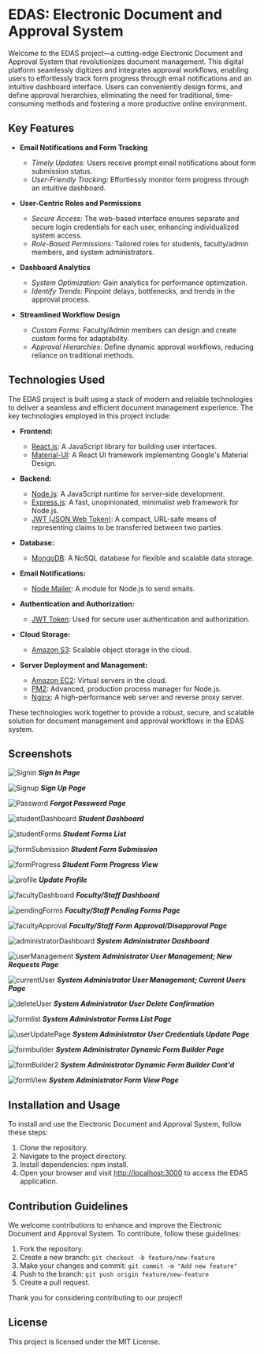 # EDAS: Electronic Document and Approval System

Welcome to the EDAS project—a cutting-edge Electronic Document and Approval System that revolutionizes document management. This digital platform seamlessly digitizes and integrates approval workflows, enabling users to effortlessly track form progress through email notifications and an intuitive dashboard interface. Users can conveniently design forms, and define approval hierarchies, eliminating the need for traditional, time-consuming methods and fostering a more productive online environment.

## Key Features

- **Email Notifications and Form Tracking**
  - *Timely Updates:* Users receive prompt email notifications about form submission status.
  - *User-Friendly Tracking:* Effortlessly monitor form progress through an intuitive dashboard.

- **User-Centric Roles and Permissions**
  - *Secure Access:* The web-based interface ensures separate and secure login credentials for each user, enhancing individualized system access.
  - *Role-Based Permissions:* Tailored roles for students, faculty/admin members, and system administrators.

- **Dashboard Analytics**
  - *System Optimization:* Gain analytics for performance optimization.
  - *Identify Trends:* Pinpoint delays, bottlenecks, and trends in the approval process.

- **Streamlined Workflow Design**
  - *Custom Forms:* Faculty/Admin members can design and create custom forms for adaptability.
  - *Approval Hierarchies:* Define dynamic approval workflows, reducing reliance on traditional methods.

## Technologies Used

The EDAS project is built using a stack of modern and reliable technologies to deliver a seamless and efficient document management experience. The key technologies employed in this project include:

- **Frontend:**
  - [React.js](https://reactjs.org/): A JavaScript library for building user interfaces.
  - [Material-UI](https://material-ui.com/): A React UI framework implementing Google's Material Design.

- **Backend:**
  - [Node.js](https://nodejs.org/): A JavaScript runtime for server-side development.
  - [Express.js](https://expressjs.com/): A fast, unopinionated, minimalist web framework for Node.js.
  - [JWT (JSON Web Token)](https://jwt.io/): A compact, URL-safe means of representing claims to be transferred between two parties.

- **Database:**
  - [MongoDB](https://www.mongodb.com/): A NoSQL database for flexible and scalable data storage.

- **Email Notifications:**
  - [Node Mailer](https://nodemailer.com/): A module for Node.js to send emails.

- **Authentication and Authorization:**
  - [JWT Token](https://jwt.io/): Used for secure user authentication and authorization.

- **Cloud Storage:**
  - [Amazon S3](https://aws.amazon.com/s3/): Scalable object storage in the cloud.

- **Server Deployment and Management:**
  - [Amazon EC2](https://aws.amazon.com/ec2/): Virtual servers in the cloud.
  - [PM2](https://pm2.keymetrics.io/): Advanced, production process manager for Node.js.
  - [Nginx](https://www.nginx.com/): A high-performance web server and reverse proxy server.

These technologies work together to provide a robust, secure, and scalable solution for document management and approval workflows in the EDAS system.

## Screenshots

![Signin](/screenshots/signin.png)
***Sign In Page***



![Signup](/screenshots/signup.png)
***Sign Up Page***



![Password](/screenshots/password.png)
***Forgot Password Page***



![studentDashboard](/screenshots/student-dashboard.png)
***Student Dashboard***



![studentForms](/screenshots/student-forms.png)
***Student Forms List***



![formSubmission](/screenshots/student-form-submission.png)
***Student Form Submission***



![formProgress](/screenshots/student-form-progress.png)
***Student Form Progress View***



![profile](/screenshots/update-profile.png)
***Update Profile***



![facultyDashboard](/screenshots/faculty-dashboard.png)
***Faculty/Staff Dashboard***



![pendingForms](/screenshots/faculty-pending-forms.png)
***Faculty/Staff Pending Forms Page***



![facultyApproval](/screenshots/faculty-approval:disapproval.png)
***Faculty/Staff Form Approval/Disapproval Page***



![administratorDashboard](/screenshots/administrator-dashboard.png)
***System Administrator Dashboard***



![userManagement](/screenshots/administrator-usermanagement.png)
***System Administrator User Management; New Requests Page***



![currentUser](/screenshots/administrator-currentuser.png)
***System Administrator User Management; Current Users Page***



![deleteUser](/screenshots/user-delete.png)
***System Administrator User Delete Confirmation***



![formlist](/screenshots/administrator-formlist.png)
***System Administrator Forms List Page***



![userUpdatePage](/screenshots/administrator-userupdate.png)
***System Administrator User Credentials Update Page***



![formbuilder](/screenshots/form-builder.png)
***System Administrator Dynamic Form Builder Page***



![formBuilder2](/screenshots/form-builder-2.png)
***System Administrator Dynamic Form Builder Cont'd***



![formView](/screenshots/form-view.png)
***System Administrator Form View Page***



## Installation and Usage

To install and use the Electronic Document and Approval System, follow these steps:

1. Clone the repository.
2. Navigate to the project directory.
3. Install dependencies: npm install.
4. Open your browser and visit [http://localhost:3000](http://localhost:3000) to access the EDAS application.

## Contribution Guidelines

We welcome contributions to enhance and improve the Electronic Document and Approval System. To contribute, follow these guidelines:

1. Fork the repository.
2. Create a new branch: `git checkout -b feature/new-feature`
3. Make your changes and commit: `git commit -m "Add new feature"`
4. Push to the branch: `git push origin feature/new-feature`
5. Create a pull request.

Thank you for considering contributing to our project!

## License

This project is licensed under the MIT License.
